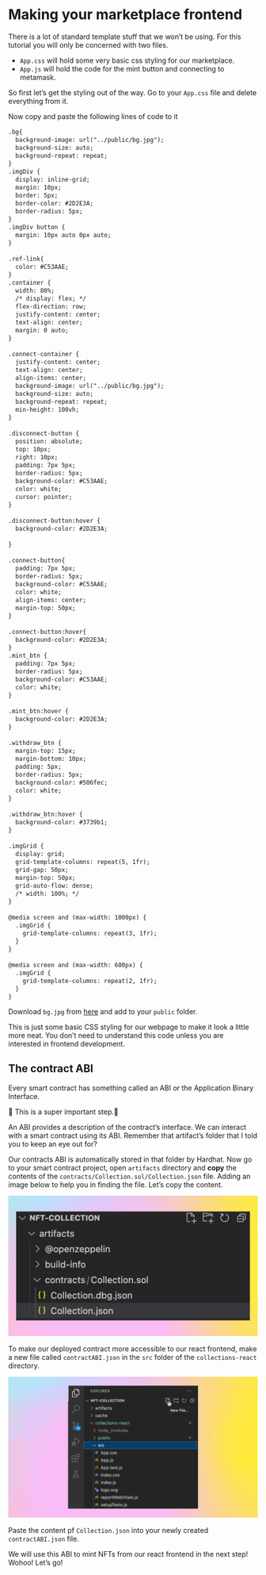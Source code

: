 ﻿# Making your marketplace frontend

There is a lot of standard template stuff that we won’t be using. For this tutorial you will only be concerned with two files.

- `App.css` will hold some very basic css styling for our marketplace.
- `App.js` will hold the code for the mint button and connecting to metamask.

So first let’s get the styling out of the way. Go to your `App.css` file and delete everything from it.

Now copy and paste the following lines of code to it

```
.bg{
  background-image: url("../public/bg.jpg");
  background-size: auto;
  background-repeat: repeat;
}
.imgDiv {
  display: inline-grid;
  margin: 10px;
  border: 5px;
  border-color: #2D2E3A;
  border-radius: 5px;
}
.imgDiv button {
  margin: 10px auto 0px auto;
}

.ref-link{
  color: #C53AAE; 
}
.container {
  width: 80%;
  /* display: flex; */
  flex-direction: row;
  justify-content: center;
  text-align: center;
  margin: 0 auto;
}

.connect-container {
  justify-content: center;
  text-align: center;
  align-items: center;
  background-image: url("../public/bg.jpg");
  background-size: auto;
  background-repeat: repeat;
  min-height: 100vh;
}

.disconnect-button {
  position: absolute;
  top: 10px;
  right: 10px;
  padding: 7px 5px;
  border-radius: 5px;
  background-color: #C53AAE;
  color: white;
  cursor: pointer;
}

.disconnect-button:hover {
  background-color: #2D2E3A;

}

.connect-button{
  padding: 7px 5px;
  border-radius: 5px;
  background-color: #C53AAE;
  color: white;
  align-items: center;
  margin-top: 50px;
}

.connect-button:hover{
  background-color: #2D2E3A;
}
.mint_btn {
  padding: 7px 5px;
  border-radius: 5px;
  background-color: #C53AAE;
  color: white;
}

.mint_btn:hover {
  background-color: #2D2E3A;
}

.withdraw_btn {
  margin-top: 15px;
  margin-bottom: 10px;
  padding: 5px;
  border-radius: 5px;
  background-color: #506fec;
  color: white;
}

.withdraw_btn:hover {
  background-color: #3739b1;
}

.imgGrid {
  display: grid;
  grid-template-columns: repeat(5, 1fr);
  grid-gap: 50px;
  margin-top: 50px;
  grid-auto-flow: dense;
  /* width: 100%; */
}

@media screen and (max-width: 1000px) {
  .imgGrid {
    grid-template-columns: repeat(3, 1fr);
  }
}

@media screen and (max-width: 600px) {
  .imgGrid {
    grid-template-columns: repeat(2, 1fr);
  }
}
```

Download `bg.jpg` from [here](https://github.com/0xmetaschool/Learning-Projects/blob/main/assets/Launch%20your%20own%20epic%20NFT%20marketplace/bg.jpg) and add to your `public` folder.

This is just some basic CSS styling for our webpage to make it look a little more neat. You don’t need to understand this code unless you are interested in frontend development.

## The contract ABI

Every smart contract has something called an ABI or the Application Binary Interface.

🚨 This is a super important step.🚨

An ABI provides a description of the contract’s interface. We can interact with a smart contract using its ABI. Remember that artifact’s folder that I told you to keep an eye out for?

Our contracts ABI is automatically stored in that folder by Hardhat. Now go to your smart contract project, open `artifacts` directory and **copy** the contents of the `contracts/Collection.sol/Collection.json` file. Adding an image below to help you in finding the file. Let’s copy the content.

![Frame 3560365 (21).jpg](https://github.com/0xmetaschool/Learning-Projects/blob/main/assests_for_all/Launch%20your%20own%20epic%20NFT%20place/3%20Making%20the%20Frontend%20of%20your%20Marketplace/2.%20Making%20your%20marketplace%20frontend/Frame_3560365_(21).webp?raw=true)

To make our deployed contract more accessible to our react frontend, make a new file called `contractABI.json` in the `src` folder of the `collections-react` directory.

![Frame 3560365 (12).gif](https://github.com/0xmetaschool/Learning-Projects/blob/main/assests_for_all/Launch%20your%20own%20epic%20NFT%20place/3%20Making%20the%20Frontend%20of%20your%20Marketplace/2.%20Making%20your%20marketplace%20frontend/Frame_3560365_(12).webp?raw=true)

Paste the content pf `Collection.json` into your newly created `contractABI.json` file.

We will use this ABI to mint NFTs from our react frontend in the next step! Wohoo! Let’s go!